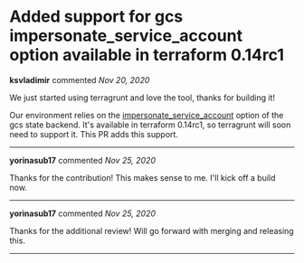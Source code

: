 # Added support for gcs impersonate_service_account option available in terraform 0.14rc1

**ksvladimir** commented *Nov 20, 2020*

We just started using terragrunt and love the tool, thanks for building it!

Our environment relies on the [impersonate_service_account](https://github.com/hashicorp/terraform/blob/master/website/docs/backends/types/gcs.html.md#configuration-variables) option of the gcs state backend. It's available in terraform 0.14rc1, so terragrunt will soon need to support it. This PR adds this support.
<br />
***


**yorinasub17** commented *Nov 25, 2020*

Thanks for the contribution! This makes sense to me. I'll kick off a build now.
***

**yorinasub17** commented *Nov 25, 2020*

Thanks for the additional review! Will go forward with merging and releasing this.
***

